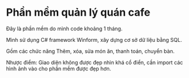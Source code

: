 # Phần mềm quản lý quán cafe
Đây là phần mềm do mình code khoảng 1 tháng. 

Mình sử dụng C# framework Winform, xây dựng cơ sở dữ liệu bằng SQL.

Gồm các chức năng Thêm, xóa, sửa món ăn, thanh toán, chuyển bàn.

Nhược điểm: Giao diện không được đẹp nhìn khá cổ điển, cần import các hình ảnh vào cho phần mềm được đẹp hơn.
